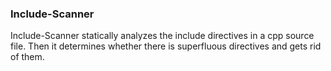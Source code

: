 
### Include-Scanner ###

Include-Scanner statically analyzes the include directives in a cpp source file.
Then it determines whether there is superfluous directives and gets rid of them.

